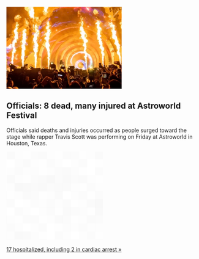 
![Officials: 8 dead, many injured at Astroworld Festival](./20211106115839.png)
## Officials: 8 dead, many injured at Astroworld Festival

Officials said deaths and injuries occurred as people surged toward the stage while rapper Travis Scott was performing on Friday at Astroworld in Houston, Texas.

![pic](../square_bg.png)

[17 hospitalized, including 2 in cardiac arrest »](https://www.yahoo.com/entertainment/officials-8-dead-many-injured-071227313.html)
